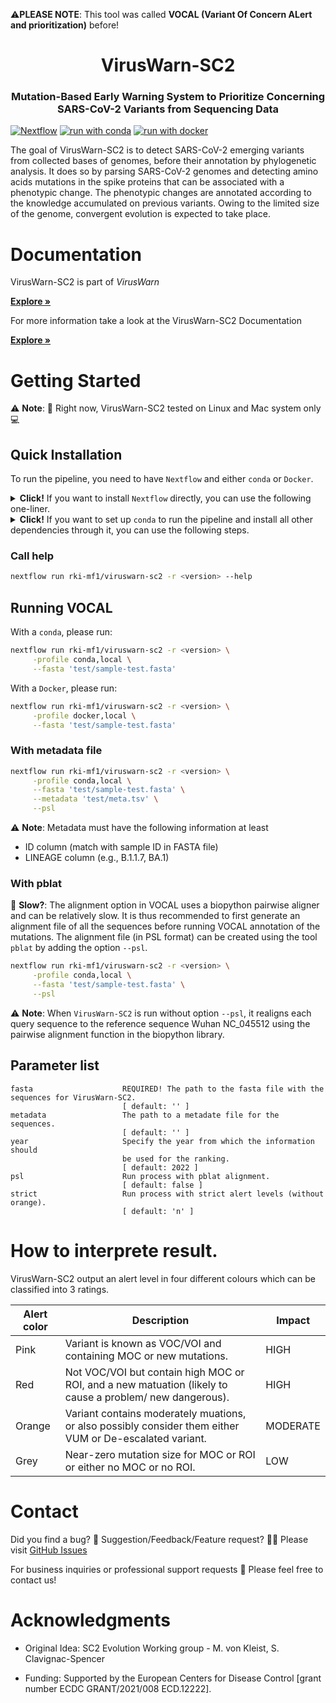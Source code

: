 ⚠️**PLEASE NOTE**: This tool was called **VOCAL (Variant Of Concern ALert and prioritization)** before!

<div id="top"></div>

<div align="center">
<h1 align="center"> VirusWarn-SC2 </h1>
<h3 align="center"> Mutation-Based Early Warning System to Prioritize Concerning SARS-CoV-2 Variants from Sequencing Data </h3>
</div>

[![Nextflow](https://img.shields.io/badge/nextflow%20DSL2-%E2%89%A522.10.1-23aa62.svg)](https://www.nextflow.io/)
[![run with conda](https://img.shields.io/badge/run%20with-conda-3EB049?labelColor=000000&logo=anaconda)](https://docs.conda.io/en/latest/)
[![run with docker](https://img.shields.io/badge/run%20with-docker-0db7ed?labelColor=000000&logo=docker)](https://www.docker.com/)

The goal of VirusWarn-SC2 is to detect SARS-CoV-2 emerging variants from collected bases of genomes, before their annotation by phylogenetic analysis.
It does so by parsing SARS-CoV-2 genomes and detecting amino acids mutations in the spike proteins that can be associated with a phenotypic change. The phenotypic changes are annotated according to the knowledge accumulated on previous variants. Owing to the limited size of the genome, convergent evolution is expected to take place. 

# Documentation

VirusWarn-SC2 is part of *VirusWarn*

<a href="https://rki-mf1.github.io/viruswarn-doc/"><strong>Explore »</strong></a>

For more information take a look at the VirusWarn-SC2 Documentation

<a href="https://rki-mf1.github.io/vocal-doc/"><strong>Explore »</strong></a>


# Getting Started

⚠️ **Note**: 🔌 Right now, VirusWarn-SC2 tested on Linux and Mac system only 💻 

## Quick Installation

To run the pipeline, you need to have `Nextflow` and either `conda` or `Docker`.

<details><summary><strong>Click!</strong> If you want to install <code>Nextflow</code> directly, you can use the following one-liner. </summary>

```bash
wget -qO- https://get.nextflow.io | bash
```
</details>

<details><summary><strong>Click!</strong> If you want to set up <code>conda</code> to run the pipeline and install all other dependencies through it, you can use the following steps. </summary>

Use the following bash commands if you are working on **Linux**:
```bash
wget https://repo.anaconda.com/miniconda/Miniconda3-latest-Linux-x86_64.sh
bash Miniconda3-latest-Linux-x86_64.sh
```

Use the following bash commands if you are working on **Mac**:
```bash
wget https://repo.anaconda.com/miniconda/Miniconda3-latest-MacOSX-arm64.sh
bash Miniconda3-latest-MacOSX-arm64.sh
```

Then, `Nextflow` an be installed over `conda`:
```bash
conda create -n nextflow -c bioconda nextflow
conda activate nextflow
```
</details>

### Call help

```bash
nextflow run rki-mf1/viruswarn-sc2 -r <version> --help
```

## Running VOCAL

With a `conda`, please run:

```bash
nextflow run rki-mf1/viruswarn-sc2 -r <version> \
     -profile conda,local \
     --fasta 'test/sample-test.fasta'
```

With a `Docker`, please run:

```bash
nextflow run rki-mf1/viruswarn-sc2 -r <version> \
     -profile docker,local \
     --fasta 'test/sample-test.fasta'
```

### With metadata file

```bash
nextflow run rki-mf1/viruswarn-sc2 -r <version> \
     -profile conda,local \
     --fasta 'test/sample-test.fasta' \
     --metadata 'test/meta.tsv' \
     --psl
```

⚠️ **Note**: Metadata must have the following information at least
* ID column (match with sample ID in FASTA file)
* LINEAGE column (e.g., B.1.1.7, BA.1)

### With pblat

🐌 **Slow?**: The alignment option in VOCAL uses a biopython pairwise aligner and can be relatively slow. It is thus recommended to first generate an alignment file of all the sequences before running VOCAL annotation of the mutations. The alignment file (in PSL format) can be created using the tool `pblat` by adding the option `--psl`.

```bash
nextflow run rki-mf1/viruswarn-sc2 -r <version> \
     -profile conda,local \
     --fasta 'test/sample-test.fasta' \
     --psl
```
⚠️ **Note**: When `VirusWarn-SC2` is run without option `--psl`, it realigns each query sequence to the reference sequence Wuhan NC_045512 using the pairwise alignment function in the biopython library.


## Parameter list

```
fasta                    REQUIRED! The path to the fasta file with the sequences for VirusWarn-SC2.
                         [ default: '' ]
metadata                 The path to a metadate file for the sequences.
                         [ default: '' ]
year                     Specify the year from which the information should 
                         be used for the ranking.
                         [ default: 2022 ]
psl                      Run process with pblat alignment.
                         [ default: false ]
strict                   Run process with strict alert levels (without orange).
                         [ default: 'n' ]
```

# How to interprete result.

VirusWarn-SC2 output an alert level in four different colours which can be classified into 3 ratings.

| Alert color      | Description | Impact | 
| ----------- | ----------- | ----------- |
| Pink | Variant is known as VOC/VOI and containing MOC or new mutations.   | HIGH |
| Red | Not VOC/VOI but contain high MOC or ROI, and a new matuation (likely to cause a problem/ new dangerous).  | HIGH |
| Orange | Variant contains moderately muations, or also possibly consider them either VUM or De-escalated variant.   | MODERATE |
| Grey | Near-zero mutation size for MOC or ROI or either no MOC or no ROI.     | LOW |

# Contact

Did you find a bug? 🐛 Suggestion/Feedback/Feature request? 👨‍💻 Please visit [GitHub Issues](https://github.com/rki-mf1/VirusWarn-SC2/issues)

For business inquiries or professional support requests 🍺 
Please feel free to contact us!

# Acknowledgments

* Original Idea: SC2 Evolution Working group - M. von Kleist, S. Clavignac-Spencer

* Funding: Supported by the European Centers for Disease Control [grant number ECDC GRANT/2021/008 ECD.12222].



